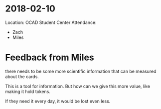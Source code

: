# 2018-02-10
Location: OCAD Student Center
Attendance:
  * Zach
  * Miles
# Feedback from Miles
there needs to be some more scientific information that can be measured about the cards.

This is a tool for information. But how can we give this more value, like making it hold tokens.

If they need it every day, it would be lost even less.
